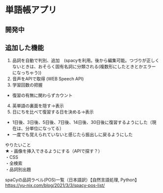 # 単語帳アプリ
## 開発中
 

## 追加した機能  
1. 品詞を自動で判別、追加　(spacyを利用。後から編集可能。つづりが正しくないときは、おそらく固有名詞に分類される(複数形にしたときとかエラーになっちゃう))
2. 音声をAPIで取得 (WEB Speech API)
3. 学習回数の把握
- 復習の有無に関わらずカウント
4. 英単語の裏面を隠す→表示  
5. 日にちを比べて復習する日を決める→表示 
- 1日後、3日後、5日後、7日後、14日後、30日後に復習するようにした（現在は、分単位になってる）
- 一度でも覚えられていないと感じたら振出しに戻るようにした

やりたいこと  
★・画像を挿入できるようにする（APIで探す？）  
・CSS  
・全検索  
・品詞別出題  

spaCyの品詞ラベル(POS)一覧（日本語訳）【自然言語処理, Python】  
https://yu-nix.com/blog/2021/3/3/spacy-pos-list/
